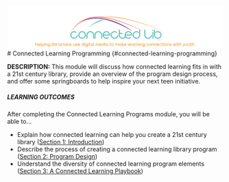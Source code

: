 <div style="text-align:center;"><img src="/assets/CL_Logo_Slogan.png" alt="ConnectedLib: Helping librarians use digital media to make learning connections with youth"/></div>
# Connected Learning Programming {#connected-learning-programming}

**DESCRIPTION:** This module will discuss how connected learning fits in with a 21st century library, provide an overview of the program design process, and offer some springboards to help inspire your next teen initiative.

<div class="table-format objectives" style="#C9DAF8"><span class="title"><h5>LEARNING OUTCOMES</h5></span>
After completing the Connected Learning Programs module, you will be able to…
<ul><li>Explain how connected learning can help you create a 21st century library (<a href="/1_introduction/">Section 1: Introduction</a>)</li><li>Describe the process of creating a connected learning library program (<a href="/2_program_design/">Section 2: Program Design</a>)</li><li>Understand the diversity of connected learning program elements (<a href="/3_a_connected_learning_playbook/">Section 3: A Connected Learning Playbook</a>)</li></ul></div>